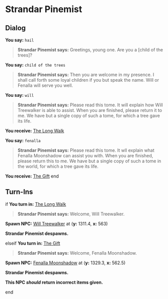 # Strandar Pinemist
## Dialog

**You say:** `hail`



>**Strandar Pinemist says:** Greetings, young one. Are you a [child of the trees]?

**You say:** `child of the trees`



>**Strandar Pinemist says:** Then you are welcome in my presence. I shall call forth some loyal children if you but speak the name. Will or Fenalla will serve you well.

**You say:** `will`



>**Strandar Pinemist says:** Please read this tome. It will explain how Will Treewalker is able to assist. When you are finished, please return it to me. We have but a single copy of such a tome, for which a tree gave its life.


**You receive:**  [The Long Walk](/item/18528)

**You say:** `fenalla`



>**Strandar Pinemist says:** Please read this tome. It wll explain what Fenalla Moonshadow can assist you with. When you are finished, please return this to me. We have but a single copy of such a tome in the world, for which a tree gave its life.


**You receive:**  [The Gift](/item/18529)
end


## Turn-Ins



if **You turn in:** [The Long Walk](/item/18528)


>**Strandar Pinemist says:** Welcome, Will Treewalker.


**Spawn NPC:**  [Will Treewalker](/npc/71099) at (**y:** 1311.4, **x:** 563)


**Strandar Pinemist despawns.**

elseif **You turn in:** [The Gift](/item/18529)


>**Strandar Pinemist says:** Welcome, Fenalla Moonshadow.


**Spawn NPC:**  [Fenalla Moonshadow](/npc/71086) at (**y:** 1329.3, **x:** 562.5)


**Strandar Pinemist despawns.**

**This NPC *should* return incorrect items given.**

end